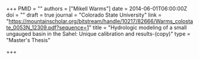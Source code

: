 +++
PMID = ""
authors = ["Mikell Warms"]
date = 2014-06-01T06:00:00Z
doi = ""
draft = true
journal = "Colorado State University"
link = "https://mountainscholar.org/bitstream/handle/10217/82666/Warms_colostate_0053N_12309.pdf?sequence=1"
title = "Hydrologic modeling of a small ungauged basin in the Sahel: Unique calibration and results-(copy)"
type = "Master's Thesis"

+++
